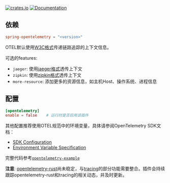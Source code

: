 
[![crates.io](https://img.shields.io/crates/v/spring-opentelemetry.svg)](https://crates.io/crates/spring-opentelemetry)
[![Documentation](https://docs.rs/spring-opentelemetry/badge.svg)](https://docs.rs/spring-opentelemetry)

## 依赖

```toml
spring-opentelemetry = "<version>"
```

OTEL默认使用[W3C格式](https://github.com/w3c/trace-context)传递链路追踪的上下文信息。

可选的features: 
* `jaeger`: 使用[jaeger格式](https://www.jaegertracing.io/docs/1.18/client-libraries/#propagation-format)透传上下文
* `zipkin`: 使用[zipkin格式](https://github.com/openzipkin/b3-propagation)透传上下文
* `more-resource`: 添加更多的资源信息，如主机Host、操作系统、进程信息

## 配置

```toml
[opentelemetry]
enable = false    # 运行时是否启用该插件
```

其他配置推荐使用OTEL规范中的环境变量，具体请参阅OpenTelemetry SDK文档：

* [SDK Configuration](https://opentelemetry.io/docs/languages/sdk-configuration/)
* [Environment Variable Specification](https://opentelemetry.io/docs/specs/otel/configuration/sdk-environment-variables/)

完整代码参考[`opentelemetry-example`](https://github.com/spring-rs/spring-rs/tree/master/examples/opentelemetry-example)

**注意**: [opentelemetry-rust](https://github.com/open-telemetry/opentelemetry-rust/issues/1678)尚未稳定，与[tracing](https://github.com/open-telemetry/opentelemetry-rust/issues/1571)的部分功能需要整合。插件会持续跟踪opentelemetry-rust和tracing的相关动态，并及时更新。